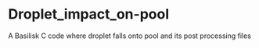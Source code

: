 # Droplet_impact_on-pool
A Basilisk C code where  droplet falls onto pool and its post processing files
